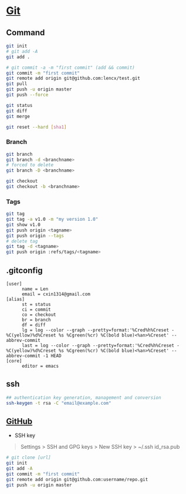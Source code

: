 # [Git](https://git-scm.com/)

## Command

```bash
git init
# git add -A
git add .

# git commit -a -m "first commit" (add && commit)
git commit -m "first commit"
git remote add origin git@github.com:lencx/test.git
git pull
git push -u origin master
git push --force

git status
git diff
git merge

git reset --hard [sha1]
```

### Branch

```bash
git branch
git branch -d <branchname>
# forced to delete
git branch -D <branchname>

git checkout
git checkout -b <branchname>
```

### Tags

```bash
git tag
git tag -a v1.0 -m "my version 1.0"
git show v1.0
git push origin <tagname>
git push origin --tags
# delete tag
git tag -d <tagname>
git push origin :refs/tags/<tagname>
```

## .gitconfig

```.gitconfig
[user]
      name = Len
      email = cxin1314@gmail.com
[alias]
      st = status
      ci = commit
      co = checkout
      br = branch
      df = diff
      lg = log --color --graph --pretty=format:'%Cred%h%Creset -%C(yellow)%d%Creset %s %Cgreen(%cr) %C(bold blue)<%an>%Creset' --abbrev-commit
      last = log --color --graph --pretty=format:'%Cred%h%Creset -%C(yellow)%d%Creset %s %Cgreen(%cr) %C(bold blue)<%an>%Creset' --abbrev-commit -1 HEAD
[core]
      editor = emacs
```

## ssh

```bash
## authentication key generation, management and conversion
ssh-keygen -t rsa -C "email@example.com"
```

## [GitHub](https://github.com/)

* SSH key
> Settings > SSH and GPG keys > New SSH key > ~/.ssh id_rsa.pub

```bash
# git clone [url]
git init
git add -A
git commit -m "first commit"
git remote add origin git@github.com:username/repo.git
git push -u origin master
```